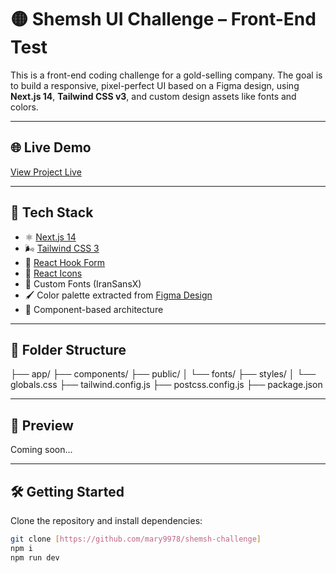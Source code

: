 # 🟡 Shemsh UI Challenge – Front-End Test

This is a front-end coding challenge for a gold-selling company. The goal is to build a responsive, pixel-perfect UI based on a Figma design, using **Next.js 14**, **Tailwind CSS v3**, and custom design assets like fonts and colors.

---
## 🌐 Live Demo

[View Project Live](https://shemsh-challlenge.vercel.app/)

--- 

## 🚀 Tech Stack


- ⚛️ [Next.js 14](https://nextjs.org/)
- 🌬️ [Tailwind CSS 3](https://tailwindcss.com/)
- 📝 [React Hook Form](https://www.react-hook-form.com/)
- 💠 [React Icons](https://react-icons.github.io/react-icons/)
- 🎨 Custom Fonts (IranSansX)
- 🖌️ Color palette extracted from [Figma Design](https://www.figma.com/design/4WLpksw7ekGeWm5PL34GPA/front-ent-test?node-id=0-1&p=f&t=aoIzjAMM6CZRE2Ez-0)
- 🧱 Component-based architecture


---

## 📁 Folder Structure

├── app/ ├── components/ ├── public/ │ └── fonts/ ├── styles/ │ └── globals.css ├── tailwind.config.js ├── postcss.config.js ├── package.json

---

## 📸 Preview

Coming soon...

---

## 🛠️ Getting Started

Clone the repository and install dependencies:

```bash
git clone [https://github.com/mary9978/shemsh-challenge]
npm i
npm run dev

